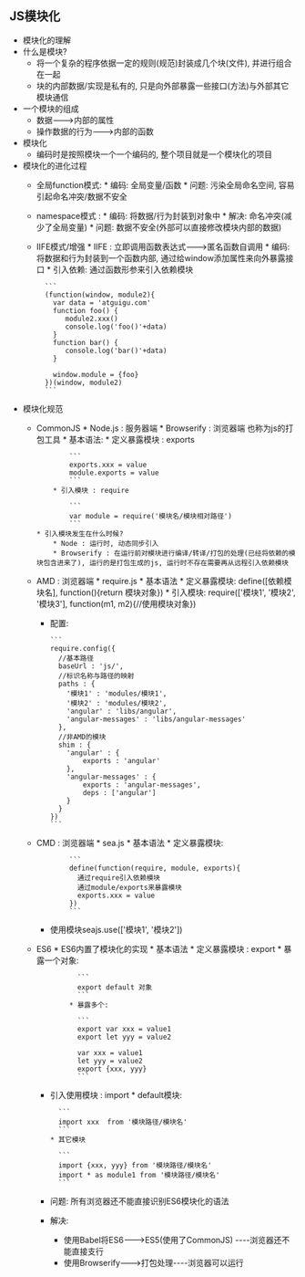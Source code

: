 ## JS模块化
* 模块化的理解
* 什么是模块?
  * 将一个复杂的程序依据一定的规则(规范)封装成几个块(文件), 并进行组合在一起
  * 块的内部数据/实现是私有的, 只是向外部暴露一些接口(方法)与外部其它模块通信
* 一个模块的组成
  * 数据--->内部的属性
  * 操作数据的行为--->内部的函数
* 模块化
  * 编码时是按照模块一个一个编码的, 整个项目就是一个模块化的项目
* 模块化的进化过程
  * 全局function模式: 
    	* 编码: 全局变量/函数
    	* 问题: 污染全局命名空间, 容易引起命名冲突/数据不安全
  * namespace模式 : 
    	* 编码: 将数据/行为封装到对象中
    	* 解决: 命名冲突(减少了全局变量)
    	* 问题: 数据不安全(外部可以直接修改模块内部的数据)
  * IIFE模式/增强
    	* IIFE : 立即调用函数表达式--->匿名函数自调用
    	* 编码: 将数据和行为封装到一个函数内部, 通过给window添加属性来向外暴露接口
    	* 引入依赖: 通过函数形参来引入依赖模块
      
	      ```
	      (function(window, module2){
	        var data = 'atguigu.com'
	        function foo() {
	           module2.xxx()
	           console.log('foo()'+data)
	        }
	        function bar() {
	           console.log('bar()'+data)
	        }
	        
	        window.module = {foo}
	      })(window, module2)
	      ```
* 模块化规范
  * CommonJS
  		* Node.js : 服务器端
    	* Browserify : 浏览器端    也称为js的打包工具
    	* 基本语法:
      		* 定义暴露模块 : exports
        
		        ```
		        exports.xxx = value
		        module.exports = value
		        ```
      		* 引入模块 : require
		        
		        ```
		        var module = require('模块名/模块相对路径')
		        ```
	    * 引入模块发生在什么时候?
      		* Node : 运行时, 动态同步引入
      		* Browserify : 在运行前对模块进行编译/转译/打包的处理(已经将依赖的模块包含进来了), 运行的是打包生成的js, 运行时不存在需要再从远程引入依赖模块
 
  * AMD : 浏览器端
    	* require.js
    	* 基本语法
      		* 定义暴露模块: define([依赖模块名], function(){return 模块对象})
      		* 引入模块: require(['模块1', '模块2', '模块3'], function(m1, m2){//使用模块对象})
      * 配置: 
        
	        ```
	        require.config({
	          //基本路径
	          baseUrl : 'js/',
	          //标识名称与路径的映射
	          paths : {
	            '模块1' : 'modules/模块1',
	            '模块2' : 'modules/模块2',
	            'angular' : 'libs/angular',
	            'angular-messages' : 'libs/angular-messages'
	          },
	          //非AMD的模块
	          shim : {
	            'angular' : {
	                exports : 'angular'
	            },
	            'angular-messages' : {
	                exports : 'angular-messages',
	                deps : ['angular']
	            }
	          }
	        })
	        ```
  * CMD : 浏览器端
    	* sea.js
    	* 基本语法
      		* 定义暴露模块: 
        
		        ```
		        define(function(require, module, exports){
		          通过require引入依赖模块
		          通过module/exports来暴露模块
		          exports.xxx = value
		        })
		        ```
      * 使用模块seajs.use(['模块1', '模块2'])
  * ES6
    	* ES6内置了模块化的实现
    	* 基本语法
      		* 定义暴露模块 : export
        		* 暴露一个对象: 
          
		          ```
		          export default 对象
		          ```
        		* 暴露多个: 
          
		          ```
		          export var xxx = value1
		          export let yyy = value2
		          
		          var xxx = value1
		          let yyy = value2
		          export {xxx, yyy}
		          ```
              
      * 引入使用模块 : import
        	* default模块:
          
	          ```
	          import xxx  from '模块路径/模块名'
	          ```
        	* 其它模块
       
	          ```
	          import {xxx, yyy} from '模块路径/模块名'
	          import * as module1 from '模块路径/模块名'
	          ```
    * 问题: 所有浏览器还不能直接识别ES6模块化的语法  
    * 解决:
        * 使用Babel将ES6--->ES5(使用了CommonJS) ----浏览器还不能直接支行
        * 使用Browserify--->打包处理----浏览器可以运行
            
    
    
